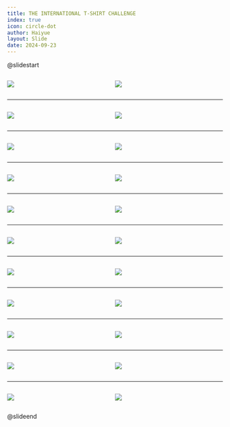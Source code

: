 ```yaml
---
title: THE INTERNATIONAL T-SHIRT CHALLENGE
index: true
icon: circle-dot
author: Haiyue
layout: Slide
date: 2024-09-23
---
```

 
@slidestart

<div style="display:flex">
<div style="flex:1">

![](/reading/english/Level-S/THE%20INTERNATIONAL%20T-SHIRT%20CHALLENGE/001.webp)
</div>
<div style="flex:1">

![](/reading/english/Level-S/THE%20INTERNATIONAL%20T-SHIRT%20CHALLENGE/002.webp)
</div>
</div>

---

<div style="display:flex">
<div style="flex:1">

![](/reading/english/Level-S/THE%20INTERNATIONAL%20T-SHIRT%20CHALLENGE/003.webp)
</div>
<div style="flex:1">

![](/reading/english/Level-S/THE%20INTERNATIONAL%20T-SHIRT%20CHALLENGE/004.webp)
</div>
</div>

---

<div style="display:flex">
<div style="flex:1">

![](/reading/english/Level-S/THE%20INTERNATIONAL%20T-SHIRT%20CHALLENGE/005.webp)
</div>
<div style="flex:1">

![](/reading/english/Level-S/THE%20INTERNATIONAL%20T-SHIRT%20CHALLENGE/006.webp)
</div>
</div>

---

<div style="display:flex">
<div style="flex:1">

![](/reading/english/Level-S/THE%20INTERNATIONAL%20T-SHIRT%20CHALLENGE/007.webp)
</div>
<div style="flex:1">

![](/reading/english/Level-S/THE%20INTERNATIONAL%20T-SHIRT%20CHALLENGE/008.webp)
</div>
</div>

---

<div style="display:flex">
<div style="flex:1">

![](/reading/english/Level-S/THE%20INTERNATIONAL%20T-SHIRT%20CHALLENGE/009.webp)
</div>
<div style="flex:1">

![](/reading/english/Level-S/THE%20INTERNATIONAL%20T-SHIRT%20CHALLENGE/010.webp)
</div>
</div>

---

<div style="display:flex">
<div style="flex:1">

![](/reading/english/Level-S/THE%20INTERNATIONAL%20T-SHIRT%20CHALLENGE/011.webp)
</div>
<div style="flex:1">

![](/reading/english/Level-S/THE%20INTERNATIONAL%20T-SHIRT%20CHALLENGE/012.webp)
</div>
</div>

---

<div style="display:flex">
<div style="flex:1">

![](/reading/english/Level-S/THE%20INTERNATIONAL%20T-SHIRT%20CHALLENGE/013.webp)
</div>
<div style="flex:1">

![](/reading/english/Level-S/THE%20INTERNATIONAL%20T-SHIRT%20CHALLENGE/014.webp)
</div>
</div>

---

<div style="display:flex">
<div style="flex:1">

![](/reading/english/Level-S/THE%20INTERNATIONAL%20T-SHIRT%20CHALLENGE/015.webp)
</div>
<div style="flex:1">

![](/reading/english/Level-S/THE%20INTERNATIONAL%20T-SHIRT%20CHALLENGE/016.webp)
</div>
</div>

---

<div style="display:flex">
<div style="flex:1">

![](/reading/english/Level-S/THE%20INTERNATIONAL%20T-SHIRT%20CHALLENGE/017.webp)
</div>
<div style="flex:1">

![](/reading/english/Level-S/THE%20INTERNATIONAL%20T-SHIRT%20CHALLENGE/018.webp)
</div>
</div>

---

<div style="display:flex">
<div style="flex:1">

![](/reading/english/Level-S/THE%20INTERNATIONAL%20T-SHIRT%20CHALLENGE/019.webp)
</div>
<div style="flex:1">

![](/reading/english/Level-S/THE%20INTERNATIONAL%20T-SHIRT%20CHALLENGE/020.webp)
</div>
</div>

---

<div style="display:flex">
<div style="flex:1">

![](/reading/english/Level-S/THE%20INTERNATIONAL%20T-SHIRT%20CHALLENGE/021.webp)
</div>
<div style="flex:1">

![](/reading/english/Level-S/THE%20INTERNATIONAL%20T-SHIRT%20CHALLENGE/022.webp)
</div>
</div>

@slideend